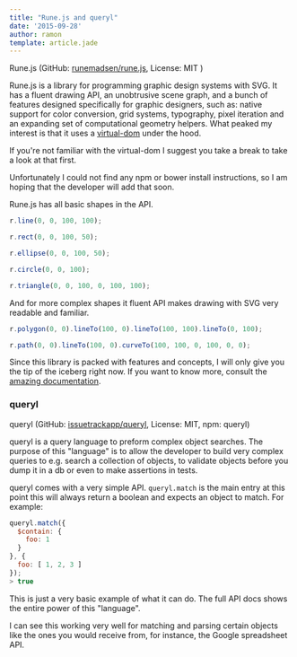 ```yaml
---
title: "Rune.js and queryl"
date: '2015-09-28'
author: ramon
template: article.jade
---
```


Rune.js (GitHub: [runemadsen/rune.js](https://github.com/runemadsen/rune.js), License: MIT )

Rune.js is a library for programming graphic design systems with SVG. It has a fluent drawing API, an unobtrusive scene graph, and a bunch of features designed specifically for graphic designers, such as: native support for color conversion, grid systems, typography, pixel iteration and an expanding set of computational geometry helpers. What peaked my interest is that it uses a [virtual-dom](https://github.com/Matt-Esch/virtual-dom) under the hood.

If you're not familiar with the virtual-dom I suggest you take a break to take a look at that first.

Unfortunately I could not find any npm or bower install instructions, so I am hoping that the developer will add that soon.

Rune.js has all basic shapes in the API.

```javascript
r.line(0, 0, 100, 100);

r.rect(0, 0, 100, 50);

r.ellipse(0, 0, 100, 50);

r.circle(0, 0, 100);

r.triangle(0, 0, 100, 0, 100, 100);
```
And for more complex shapes it fluent API makes drawing with SVG very readable and familiar.

```javascript
r.polygon(0, 0).lineTo(100, 0).lineTo(100, 100).lineTo(0, 100);

r.path(0, 0).lineTo(100, 0).curveTo(100, 100, 0, 100, 0, 0);
```

Since this library is packed with features and concepts, I will only give you the tip of the iceberg right now. If you want to know more, consult the [amazing documentation](http://runemadsen.github.io/rune.js/).


### queryl

queryl (GitHub: [issuetrackapp/queryl](https://github.com/issuetrackapp/queryl), License: MIT, npm: queryl)

queryl is a query language to preform complex object searches. The purpose of this "language" is to allow the developer to build very complex queries to e.g. search a collection of objects, to validate objects before you dump it in a db or even to make assertions in tests.

queryl comes with a very simple API. `queryl.match` is the main entry at this point this will always return a boolean and expects an object to match. For example:

```javascript
queryl.match({
  $contain: {
    foo: 1
  }
}, {
  foo: [ 1, 2, 3 ]
});
> true
```
This is just a very basic example of what it can do. The full API docs shows the entire power of this "language".

I can see this working very well for matching and parsing certain objects like the ones you would receive from, for instance, the Google spreadsheet API.

